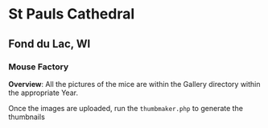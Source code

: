 # St Pauls Cathedral
## Fond du Lac, WI
### Mouse Factory

**Overview**: All the pictures of the mice are within the Gallery directory within the appropriate Year.

Once the images are uploaded, run the `thumbmaker.php` to generate the thumbnails

